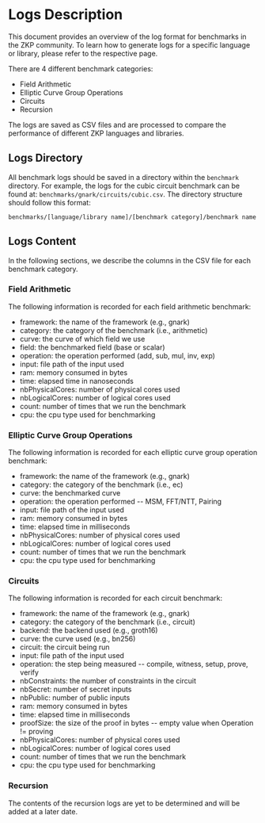 # Logs Description

This document provides an overview of the log format for benchmarks in the ZKP community. To learn how to generate logs for a specific language or library, please refer to the respective page.

There are 4 different benchmark categories:

* Field Arithmetic
* Elliptic Curve Group Operations
* Circuits
* Recursion

The logs are saved as CSV files and are processed to compare the performance of different ZKP languages and libraries.

## Logs Directory

All benchmark logs should be saved in a directory within the `benchmark` directory.
For example, the logs for the cubic circuit benchmark can be found at: `benchmarks/gnark/circuits/cubic.csv`.
The directory structure should follow this format:

```
benchmarks/[language/library name]/[benchmark category]/benchmark name
```

## Logs Content

In the following sections, we describe the columns in the CSV file for each benchmark category.

### Field Arithmetic

The following information is recorded for each field arithmetic benchmark:

* framework: the name of the framework (e.g., gnark)
* category: the category of the benchmark (i.e., arithmetic)
* curve: the curve of which field we use
* field: the benchmarked field (base or scalar)
* operation: the operation performed (add, sub, mul, inv, exp)
* input: file path of the input used 
* ram: memory consumed in bytes
* time: elapsed time in nanoseconds
* nbPhysicalCores: number of physical cores used
* nbLogicalCores: number of logical cores used
* count: number of times that we run the benchmark
* cpu: the cpu type used for benchmarking

### Elliptic Curve Group Operations

The following information is recorded for each elliptic curve group operation benchmark:

* framework: the name of the framework (e.g., gnark)
* category: the category of the benchmark (i.e., ec)
* curve: the benchmarked curve
* operation: the operation performed -- MSM, FFT/NTT, Pairing
* input: file path of the input used 
* ram: memory consumed in bytes
* time: elapsed time in milliseconds
* nbPhysicalCores: number of physical cores used
* nbLogicalCores: number of logical cores used
* count: number of times that we run the benchmark
* cpu: the cpu type used for benchmarking

### Circuits

The following information is recorded for each circuit benchmark:

* framework: the name of the framework (e.g., gnark)
* category: the category of the benchmark (i.e., circuit)
* backend: the backend used (e.g., groth16)
* curve: the curve used (e.g., bn256)
* circuit: the circuit being run
* input: file path of the input used 
* operation: the step being measured -- compile, witness, setup, prove, verify 
* nbConstraints: the number of constraints in the circuit
* nbSecret: number of secret inputs
* nbPublic: number of public inputs
* ram: memory consumed in bytes
* time: elapsed time in milliseconds
* proofSize: the size of the proof in bytes -- empty value when Operation != proving
* nbPhysicalCores: number of physical cores used
* nbLogicalCores: number of logical cores used
* count: number of times that we run the benchmark
* cpu: the cpu type used for benchmarking

### Recursion

The contents of the recursion logs are yet to be determined and will be added at a later date.
